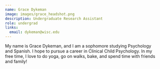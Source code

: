 ```yaml
---
name: Grace Dykeman
image: images/grace_headshot.png
description: Undergraduate Research Assistant
role: undergrad
links:
  email: dykeman@wisc.edu
---
```


My name is Grace Dykeman, and I am a sophomore studying Psychology and Spanish. I hope to pursue a career in Clinical Child Psychology. In my free time, I love to do yoga, go on walks, bake, and spend time with friends and family!
